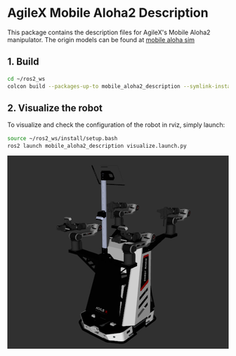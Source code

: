 # AgileX Mobile Aloha2 Description

This package contains the description files for AgileX's Mobile Aloha2 manipulator. The origin models can be found at [mobile aloha sim](https://github.com/agilexrobotics/mobile_aloha_sim/tree/v2.0.0)

## 1. Build
```bash
cd ~/ros2_ws
colcon build --packages-up-to mobile_aloha2_description --symlink-install
```

## 2. Visualize the robot

To visualize and check the configuration of the robot in rviz, simply launch:

```bash
source ~/ros2_ws/install/setup.bash
ros2 launch mobile_aloha2_description visualize.launch.py
```

![aloha2](../../.images/agilex_aloha2.png)